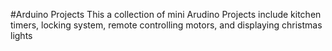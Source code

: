 #Arduino Projects
This a collection of mini Arudino Projects include kitchen timers, locking system, remote controlling motors, and displaying christmas lights
